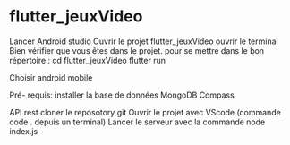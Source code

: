 # flutter_jeuxVideo
Lancer Android studio
Ouvrir le projet flutter_jeuxVideo
ouvrir le terminal
Bien vérifier que vous êtes dans le projet.
pour se mettre dans le bon répertoire : cd flutter_jeuxVideo
flutter run

Choisir android mobile

Pré- requis: installer la base de données MongoDB Compass

API rest
cloner le reposotory git
Ouvrir le projet avec VScode (commande code . depuis un terminal)
Lancer le serveur avec la commande  node index.js

